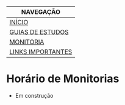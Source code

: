|  NAVEGAÇÃO 	|
|---	        |
|  [INÍCIO](../) 	        |
|  [GUIAS DE ESTUDOS](../guia-de-estudos/) 	        |
|  [MONITORIA]()	        |
|   [LINKS IMPORTANTES](../links-importantes/)	        |


# Horário de Monitorias

* Em construção 
